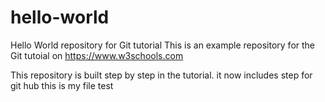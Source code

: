 # hello-world
Hello World repository for Git tutorial
This is an example repository for the Git tutoial on https://www.w3schools.com

This repository is built step by step in the tutorial.
it now includes step for git hub
this is my file test

